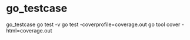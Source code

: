 # go_testcase
 go_testcase
 go test -v
 go test -coverprofile=coverage.out
 go tool cover -html=coverage.out
